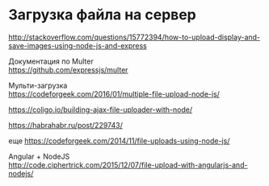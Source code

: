 # Загрузка файла на сервер

http://stackoverflow.com/questions/15772394/how-to-upload-display-and-save-images-using-node-js-and-express

Документация по Multer<BR>
https://github.com/expressjs/multer

Мульти-загрузка<BR>
https://codeforgeek.com/2016/01/multiple-file-upload-node-js/

https://coligo.io/building-ajax-file-uploader-with-node/

https://habrahabr.ru/post/229743/

еще
https://codeforgeek.com/2014/11/file-uploads-using-node-js/

Angular + NodeJS<BR>
http://code.ciphertrick.com/2015/12/07/file-upload-with-angularjs-and-nodejs/
